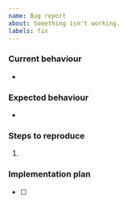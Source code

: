 ```yaml
---
name: Bug report
about: Something isn't working.
labels: fix
---
```


### Current behaviour

-

### Expected behaviour

-

### Steps to reproduce

1.

### Implementation plan

- [ ]
